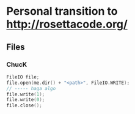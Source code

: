 # Personal transition to http://rosettacode.org/

## Files

### ChucK

```C
FileIO file;
file.open(me.dir() + "<path>", FileIO.WRITE);
// ----- haga algo
file.write(1);
file.write(0);
file.close();
```


